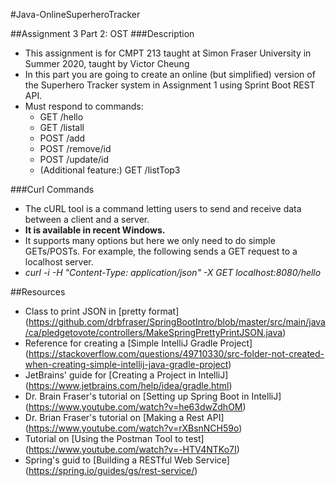 #Java-OnlineSuperheroTracker

##Assignment 3 Part 2: OST
###Description
- This assignment is for CMPT 213 taught at Simon Fraser University in Summer 2020, taught by Victor Cheung
- In this part you are going to create an online (but simplified) version of the Superhero Tracker system in Assignment 1 using Sprint Boot REST API.
- Must respond to commands:
  - GET /hello
  - GET /listall
  - POST /add
  - POST /remove/id
  - POST /update/id
  - (Additional feature:) GET /listTop3
    
###Curl Commands 
- The cURL tool is a command letting users to send and receive data between a client and a server. 
- **It is available in recent Windows.** 
- It supports many options but here we only need to do simple GETs/POSTs. For example, the following sends a GET request to a localhost server.
- *curl -i -H "Content-Type: application/json" -X GET localhost:8080/hello*

##Resources
- Class to print JSON in [pretty format] (https://github.com/drbfraser/SpringBootIntro/blob/master/src/main/java/ca/pledgetovote/controllers/MakeSpringPrettyPrintJSON.java)
- Reference for creating a [Simple IntelliJ Gradle Project] (https://stackoverflow.com/questions/49710330/src-folder-not-created-when-creating-simple-intellij-java-gradle-project)
- JetBrains' guide for [Creating a Project in IntelliJ] (https://www.jetbrains.com/help/idea/gradle.html)
- Dr. Brain Fraser's tutorial on [Setting up Spring Boot in IntelliJ] (https://www.youtube.com/watch?v=he63dwZdhOM)
- Dr. Brian Fraser's tutorial on [Making a Rest API] (https://www.youtube.com/watch?v=rXBsnNCH59o)
- Tutorial on [Using the Postman Tool to test] (https://www.youtube.com/watch?v=-HTV4NTKo7I)
- Spring's guid to [Building a RESTful Web Service] (https://spring.io/guides/gs/rest-service/)